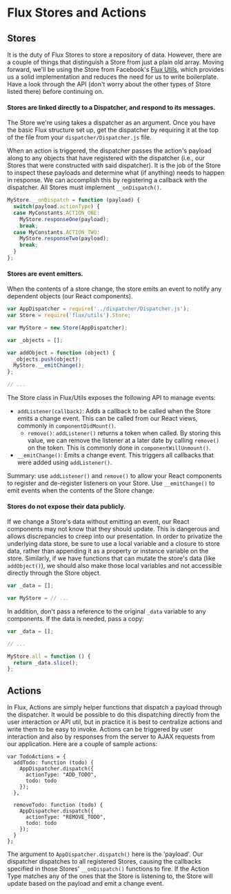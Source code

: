 # Flux Stores and Actions

## Stores

It is the duty of Flux Stores to store a repository of data. However, there are
a couple of things that distinguish a Store from just a plain old array. Moving
forward, we'll be using the Store from Facebook's [Flux Utils][store-link],
which provides us a solid implementation and reduces the need for us to write
boilerplate. Have a look through the API (don't worry about the other types of
Store listed there) before continuing on.

[store-link]: https://facebook.github.io/flux/docs/flux-utils.html#store

#### Stores are linked directly to a Dispatcher, and respond to its messages.

The Store we're using takes a dispatcher as an argument. Once you have the basic
Flux structure set up, get the dispatcher by requiring it at the top of the file
from your `dispatcher/Dispatcher.js` file.

When an action is triggered, the dispatcher passes the action's payload along to
any objects that have registered with the dispatcher (i.e., our Stores that were
constructed with said dispatcher). It is the job of the Store to inspect these
payloads and determine what (if anything) needs to happen in response. We can
accomplish this by registering a callback with the dispatcher. All Stores must
implement `__onDispatch()`.

```js
MyStore.__onDispatch = function (payload) {
  switch(payload.actionType) {
  case MyConstants.ACTION_ONE:
    MyStore.responseOne(payload);
    break;
  case MyConstants.ACTION_TWO:
    MyStore.responseTwo(payload);
    break;
  }
};
```

#### Stores are event emitters.

When the contents of a store change, the store emits an event to notify any
dependent objects (our React components).

```js
var AppDispatcher = require('../dispatcher/Dispatcher.js');
var Store = require('flux/utils').Store;

var MyStore = new Store(AppDispatcher);

var _objects = [];

var addObject = function (object) {
  _objects.push(object);
  MyStore.__emitChange();
};

// ...
```

The Store class in Flux/Utils exposes the following API to manage events:

- `addListener(callback)`: Adds a callback to be called when the Store
  emits a change event. This can be called from our React views, commonly 
  in `componentDidMount()`.
  - `remove()`: `addListener()` returns a token when called. By storing this
    value, we can remove the listener at a later date by calling
    `remove()` on the token. This is commonly done in `componentWillUnmount()`.
- `__emitChange()`: Emits a change event. This triggers all callbacks that
  were added using `addListener()`.

Summary: use `addListener()` and `remove()` to allow your React components to
register and de-register listeners on your Store. Use `__emitChange()` to emit
events when the contents of the Store change.

#### Stores do not expose their data publicly.

If we change a Store's data without emitting an event, our React components may
not know that they should update. This is dangerous and allows discrepancies to
creep into our presentation. In order to privatize the underlying data store, be
sure to use a local variable and a closure to store data, rather than appending
it as a property or instance variable on the store. Similarly, if we have 
functions that can mutate the store's data (like `addObject()`), we should also
make those local variables and not accessible directly through the Store object.

```js
var _data = [];

var MyStore = // ...
```

In addition, don't pass a reference to the original `_data` variable to any
components. If the data is needed, pass a copy:

```js
var _data = [];

// ...

MyStore.all = function () {
  return _data.slice();
};
```

## Actions

In Flux, Actions are simply helper functions that dispatch a payload through the
dispatcher. It would be possible to do this dispatching directly from the user
interaction or API util, but in practice it is best to centralize actions and
write them to be easy to invoke. Actions can be triggered by user interaction
and also by responses from the server to AJAX requests from our application.
Here are a couple of sample actions:

```
var TodoActions = {
  addTodo: function (todo) {
    AppDispatcher.dispatch({
      actionType: "ADD_TODO",
      todo: todo
    });
  },

  removeTodo: function (todo) {
    AppDispatcher.dispatch({
      actionType: "REMOVE_TODO",
      todo: todo
    });
  }
};
```

The argument to `AppDispatcher.dispatch()` here is the 'payload'. Our dispatcher
dispatches to all registered Stores, causing the callbacks specified in those
Stores' `__onDispatch()` functions to fire. If the Action Type matches any of
the ones that the Store is listening to, the Store will update based on the
payload and emit a change event.
